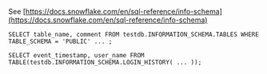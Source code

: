 See [https://docs.snowflake.com/en/sql-reference/info-schema](https://docs.snowflake.com/en/sql-reference/info-schema)
```
SELECT table_name, comment FROM testdb.INFORMATION_SCHEMA.TABLES WHERE TABLE_SCHEMA = 'PUBLIC' ... ;

SELECT event_timestamp, user_name FROM TABLE(testdb.INFORMATION_SCHEMA.LOGIN_HISTORY( ... ));
```

